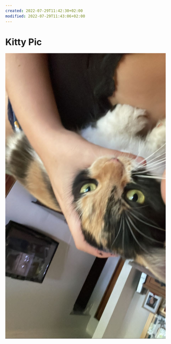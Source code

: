 ```yaml
---
created: 2022-07-29T11:42:30+02:00
modified: 2022-07-29T11:43:06+02:00
---
```


# Kitty Pic

![Image](./c1126a29bc3961b151c31f0f6da60cf9.jpg)
